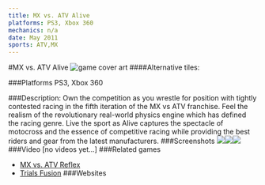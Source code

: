 ```yaml
---
title: MX vs. ATV Alive
platforms: PS3, Xbox 360
mechanics: n/a
date: May 2011
sports: ATV,MX
---
```

#MX vs. ATV Alive
![game cover art](//images.igdb.com/igdb/image/upload/t_cover_big/b5rgirera8xgus3zdsdy.jpg "Logo Title Text 1")
####Alternative tiles:

###Platforms
PS3, Xbox 360

###Description:
Own the competition as you wrestle for position with tightly contested racing in the fifth iteration of the MX vs ATV franchise. Feel the realism of the revolutionary real-world physics engine which has defined the racing genre. Live the sport as Alive captures the spectacle of motocross and the essence of competitive racing while providing the best riders and gear from the latest manufacturers.
###Screenshots
<a target="_blank" href="//images.igdb.com/igdb/image/upload/t_cover_big/hz6kxkj7puvuopzel7e8.jpg"><img src="//images.igdb.com/igdb/image/upload/t_thumb/hz6kxkj7puvuopzel7e8.jpg"/></a><a target="_blank" href="//images.igdb.com/igdb/image/upload/t_cover_big/jplz2u8qw1bdv66ghsuu.jpg"><img src="//images.igdb.com/igdb/image/upload/t_thumb/jplz2u8qw1bdv66ghsuu.jpg"/></a><a target="_blank" href="//images.igdb.com/igdb/image/upload/t_cover_big/brrr02xwcepynv90uwnw.jpg"><img src="//images.igdb.com/igdb/image/upload/t_thumb/brrr02xwcepynv90uwnw.jpg"/></a>
###Video
[no videos yet...]
###Related games
* [MX vs. ATV Reflex](/games/mx-vs-atv-reflex-7091/)
* [Trials Fusion](/games/trials-fusion-3191/)
###Websites

